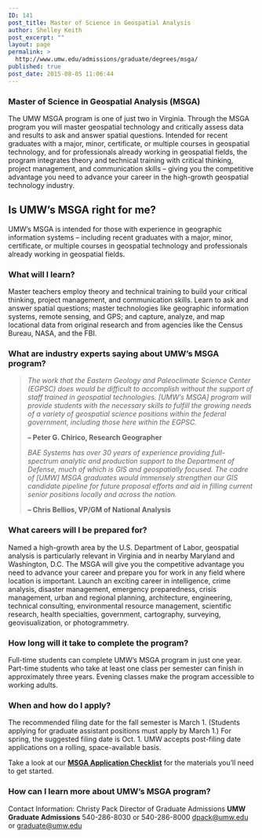 ```yaml
---
ID: 141
post_title: Master of Science in Geospatial Analysis
author: Shelley Keith
post_excerpt: ""
layout: page
permalink: >
  http://www.umw.edu/admissions/graduate/degrees/msga/
published: true
post_date: 2015-08-05 11:06:44
---
```

<h3>Master of Science in Geospatial Analysis (MSGA)</h3>
The UMW MSGA program is one of just two in Virginia. Through the MSGA program you will master geospatial technology and critically assess data and results to ask and answer spatial questions. Intended for recent graduates with a major, minor, certificate, or multiple courses in geospatial technology, and for professionals already working in geospatial fields, the program integrates theory and technical training with critical thinking, project management, and communication skills – giving you the competitive advantage you need to advance your career in the high-growth geospatial technology industry.
<h2>Is UMW’s MSGA right for me?</h2>
UMW’s MSGA is intended for those with experience in geographic information systems – including recent graduates with a major, minor, certificate, or multiple courses in geospatial technology and professionals already working in geospatial fields.
<h3><strong>What will I learn?</strong></h3>
Master teachers employ theory and technical training to build your critical thinking, project management, and communication skills. Learn to ask and answer spatial questions; master technologies like geographic information systems, remote sensing, and GPS; and capture, analyze, and map locational data from original research and from agencies like the Census Bureau, NASA, and the FBI.
<h3><strong>What are industry experts saying about UMW’s MSGA program?</strong></h3>
<blockquote><em>The work that the Eastern Geology and Paleoclimate Science Center (EGPSC) does would be difficult to accomplish without the support of staff trained in geospatial technologies. [UMW’s MSGA] program will provide students with the necessary skills to fulfill the growing needs of a variety of geospatial science positions within the federal government, including those here within the EGPSC.</em>

<strong>– Peter G. Chirico, Research Geographer</strong>

<em>BAE Systems has over 30 years of experience providing full-spectrum analytic and production support to the Department of Defense, much of which is GIS and geospatially focused. The cadre of [UMW] MSGA graduates would immensely strengthen our GIS candidate pipeline for future proposal efforts and aid in filling current senior positions locally and across the nation.</em>

<strong>– Chris Bellios, VP/GM of National Analysis</strong></blockquote>
<h3><strong>What careers will I be prepared for?</strong></h3>
Named a high-growth area by the U.S. Department of Labor, geospatial analysis is particularly relevant in Virginia and in nearby Maryland and Washington, D.C. The MSGA will give you the competitive advantage you need to advance your career and prepare you for work in any field where location is important. Launch an exciting career in intelligence, crime analysis, disaster management, emergency preparedness, crisis management, urban and regional planning, architecture, engineering, technical consulting, environmental resource management, scientific research, health specialties, government, cartography, surveying, geovisualization, or photogrammetry.
<h3><strong>How long will it take to complete the program?</strong></h3>
Full-time students can complete UMW’s MSGA program in just one year. Part-time students who take at least one class per semester can finish in approximately three years. Evening classes make the program accessible to working adults.
<h3><strong>When and how do I apply?</strong></h3>
The recommended filing date for the fall semester is March 1. (Students applying for graduate assistant positions must apply by March 1.) For spring, the suggested filing date is Oct. 1. UMW accepts post-filing date applications on a rolling, space-available basis.

Take a look at our <a href="http://www.umw.edu/admissions/graduate/degrees/msga/msga-checklist/"><strong>MSGA Application Checklist</strong></a> for the materials you’ll need to get started.
<h3><strong>How can I learn more about UMW’s MSGA program?</strong></h3>
Contact Information:
Christy Pack
Director of Graduate Admissions
<strong>UMW Graduate Admissions</strong>
540-286-8030 or 540-286-8000
<a href="mailto:dpack@umw.edu">dpack@umw.edu</a> or <a href="mailto:graduate@umw.edu">graduate@umw.edu</a>

&nbsp;